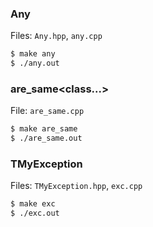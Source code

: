 ### Any
Files: `Any.hpp`, `any.cpp`
```bash
$ make any
$ ./any.out
```
### are_same<class...>
File: `are_same.cpp`
```bash
$ make are_same
$ ./are_same.out
```
### TMyException
Files: `TMyException.hpp`, `exc.cpp`
```bash
$ make exc
$ ./exc.out
```